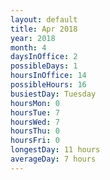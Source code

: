 ```yaml
---
layout: default
title: Apr 2018
year: 2018
month: 4
daysInOffice: 2
possibleDays: 1
hoursInOffice: 14
possibleHours: 16
busiestDay: Tuesday
hoursMon: 0
hoursTue: 7
hoursWed: 7
hoursThu: 0
hoursFri: 0
longestDay: 11 hours
averageDay: 7 hours
---
```


